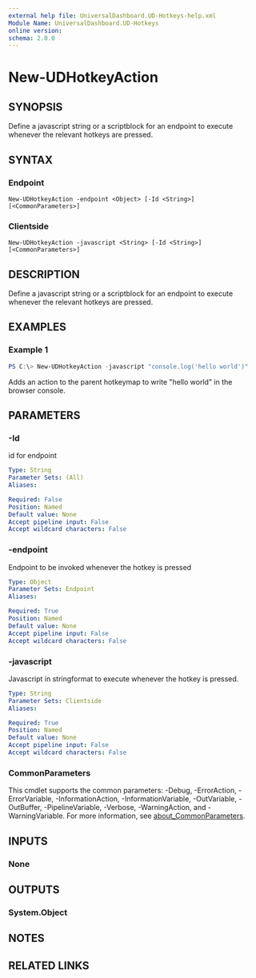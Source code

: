 ```yaml
---
external help file: UniversalDashboard.UD-Hotkeys-help.xml
Module Name: UniversalDashboard.UD-Hotkeys
online version:
schema: 2.0.0
---
```


# New-UDHotkeyAction

## SYNOPSIS
Define a javascript string or a scriptblock for an endpoint to execute whenever the relevant hotkeys are pressed.

## SYNTAX

### Endpoint
```
New-UDHotkeyAction -endpoint <Object> [-Id <String>] [<CommonParameters>]
```

### Clientside
```
New-UDHotkeyAction -javascript <String> [-Id <String>] [<CommonParameters>]
```

## DESCRIPTION
Define a javascript string or a scriptblock for an endpoint to execute whenever the relevant hotkeys are pressed.

## EXAMPLES

### Example 1
```powershell
PS C:\> New-UDHotkeyAction -javascript "console.log('hello world')"
```

Adds an action to the parent hotkeymap to write "hello world" in the browser console.

## PARAMETERS

### -Id
id for endpoint

```yaml
Type: String
Parameter Sets: (All)
Aliases:

Required: False
Position: Named
Default value: None
Accept pipeline input: False
Accept wildcard characters: False
```

### -endpoint
Endpoint to be invoked whenever the hotkey is pressed

```yaml
Type: Object
Parameter Sets: Endpoint
Aliases:

Required: True
Position: Named
Default value: None
Accept pipeline input: False
Accept wildcard characters: False
```

### -javascript
Javascript in stringformat to execute whenever the hotkey is pressed.

```yaml
Type: String
Parameter Sets: Clientside
Aliases:

Required: True
Position: Named
Default value: None
Accept pipeline input: False
Accept wildcard characters: False
```

### CommonParameters
This cmdlet supports the common parameters: -Debug, -ErrorAction, -ErrorVariable, -InformationAction, -InformationVariable, -OutVariable, -OutBuffer, -PipelineVariable, -Verbose, -WarningAction, and -WarningVariable. For more information, see [about_CommonParameters](http://go.microsoft.com/fwlink/?LinkID=113216).

## INPUTS

### None

## OUTPUTS

### System.Object
## NOTES

## RELATED LINKS
